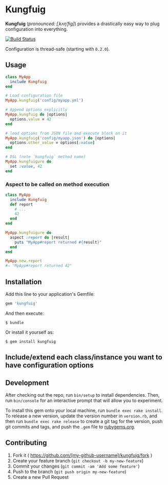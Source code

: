 # Kungfuig

**Kungfuig** (_pronounced: [ˌkʌŋˈfig]_) provides a drastically easy way to plug configuration into everything.

[![Build Status](https://travis-ci.org/am-kantox/kungfuig.svg\?branch\=master)](https://travis-ci.org/am-kantox/kungfuig)

Configuration is thread-safe (starting with `0.2.0`).

## Usage

```ruby
class MyApp
  include Kungfuig
end

# Load configuration file
MyApp.kungfuig('config/myapp.yml')

# Append options explicitly
MyApp.kungfuig do |options|
  options.value = 42
end

# load options from JSON file and execute block on it
MyApp.kungfuig('config/myapp.json') do |options|
  options.other_value = options[:value]
end

# DSL (note `kungfuig` method name)
MyApp.kungfuigure do
  set :value, 42
end
```

### Aspect to be called on method execution

```ruby
class MyApp
  include Kungfuig
  def report
    # ...
    42
  end
end

MyApp.kungfuigure do
  aspect :report do |result|
    puts "MyApp#report returned #{result}"
  end
end

MyApp.new.report
#⇒ "MyApp#report returned 42"
```

## Installation

Add this line to your application's Gemfile:

```ruby
gem 'kungfuig'
```

And then execute:

    $ bundle

Or install it yourself as:

    $ gem install kungfuig

## Include/extend each class/instance you want to have configuration options

## Development

After checking out the repo, run `bin/setup` to install dependencies. Then, run `bin/console` for an interactive prompt that will allow you to experiment.

To install this gem onto your local machine, run `bundle exec rake install`. To release a new version, update the version number in `version.rb`, and then run `bundle exec rake release` to create a git tag for the version, push git commits and tags, and push the `.gem` file to [rubygems.org](https://rubygems.org).

## Contributing

1. Fork it ( https://github.com/[my-github-username]/kungfuig/fork )
2. Create your feature branch (`git checkout -b my-new-feature`)
3. Commit your changes (`git commit -am 'Add some feature'`)
4. Push to the branch (`git push origin my-new-feature`)
5. Create a new Pull Request
